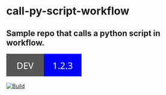 # call-py-script-workflow
Sample repo that calls a python script in workflow.   
----
![Custom Badge](./assets/dev_vers.svg)


[![Build](https://github.com/mm808/call-py-script-workflow/actions/workflows/action.yml/badge.svg)](https://github.com/mm808/call-py-script-workflow/actions/workflows/action.yml)
